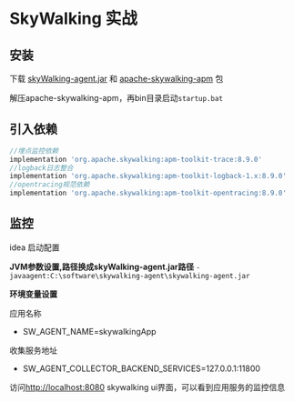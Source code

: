 # SkyWalking 实战

## 安装

下载 [skyWalking-agent.jar](https://skywalking.apache.org/downloads/)
和 [apache-skywalking-apm](https://skywalking.apache.org/downloads/) 包

解压apache-skywalking-apm，再bin目录启动`startup.bat`

## 引入依赖

```groovy
//埋点监控依赖
implementation 'org.apache.skywalking:apm-toolkit-trace:8.9.0'
//logback日志整合
implementation 'org.apache.skywalking:apm-toolkit-logback-1.x:8.9.0'
//opentracing规范依赖
implementation 'org.apache.skywalking:apm-toolkit-opentracing:8.9.0'
```

## 监控

idea 启动配置

**JVM参数设置,路径换成skyWalking-agent.jar路径**
`-javaagent:C:\software\skywalking-agent\skywalking-agent.jar`

**环境变量设置**

应用名称

- SW_AGENT_NAME=skywalkingApp

收集服务地址

- SW_AGENT_COLLECTOR_BACKEND_SERVICES=127.0.0.1:11800

访问<http://localhost:8080> skywalking ui界面，可以看到应用服务的监控信息

